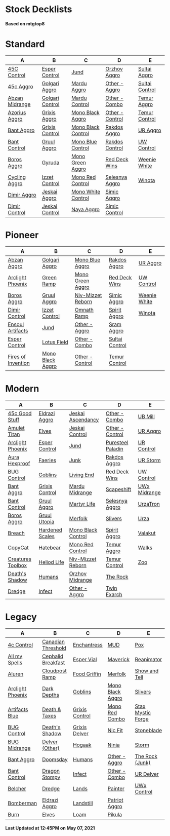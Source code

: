 # Stock Decklists
#### Based on mtgtop8


# Standard

|                             A                              |                              B                               |                                 C                                  |                              D                               |                             E                              |
|------------------------------------------------------------|--------------------------------------------------------------|--------------------------------------------------------------------|--------------------------------------------------------------|------------------------------------------------------------|
|[45C Control](./mtgtop8/Standard/decks/45C_Control.md)      |[Esper Control](./mtgtop8/Standard/decks/Esper_Control.md)    |[Jund](./mtgtop8/Standard/decks/Jund.md)                            |[Orzhov Aggro](./mtgtop8/Standard/decks/Orzhov_Aggro.md)      |[Sultai Aggro](./mtgtop8/Standard/decks/Sultai_Aggro.md)    |
|[45c Aggro](./mtgtop8/Standard/decks/45c_Aggro.md)          |[Golgari Aggro](./mtgtop8/Standard/decks/Golgari_Aggro.md)    |[Mardu Aggro](./mtgtop8/Standard/decks/Mardu_Aggro.md)              |[Other - Aggro](./mtgtop8/Standard/decks/Other_-_Aggro.md)    |[Sultai Control](./mtgtop8/Standard/decks/Sultai_Control.md)|
|[Abzan Midrange](./mtgtop8/Standard/decks/Abzan_Midrange.md)|[Golgari Control](./mtgtop8/Standard/decks/Golgari_Control.md)|[Mardu Control](./mtgtop8/Standard/decks/Mardu_Control.md)          |[Other - Combo](./mtgtop8/Standard/decks/Other_-_Combo.md)    |[Temur Aggro](./mtgtop8/Standard/decks/Temur_Aggro.md)      |
|[Azorius Aggro](./mtgtop8/Standard/decks/Azorius_Aggro.md)  |[Grixis Aggro](./mtgtop8/Standard/decks/Grixis_Aggro.md)      |[Mono Black Aggro](./mtgtop8/Standard/decks/Mono_Black_Aggro.md)    |[Other - Control](./mtgtop8/Standard/decks/Other_-_Control.md)|[Temur Control](./mtgtop8/Standard/decks/Temur_Control.md)  |
|[Bant Aggro](./mtgtop8/Standard/decks/Bant_Aggro.md)        |[Grixis Control](./mtgtop8/Standard/decks/Grixis_Control.md)  |[Mono Black Control](./mtgtop8/Standard/decks/Mono_Black_Control.md)|[Rakdos Aggro](./mtgtop8/Standard/decks/Rakdos_Aggro.md)      |[UR Aggro](./mtgtop8/Standard/decks/UR_Aggro.md)            |
|[Bant Control](./mtgtop8/Standard/decks/Bant_Control.md)    |[Gruul Aggro](./mtgtop8/Standard/decks/Gruul_Aggro.md)        |[Mono Blue Control](./mtgtop8/Standard/decks/Mono_Blue_Control.md)  |[Rakdos Control](./mtgtop8/Standard/decks/Rakdos_Control.md)  |[UW Control](./mtgtop8/Standard/decks/UW_Control.md)        |
|[Boros Aggro](./mtgtop8/Standard/decks/Boros_Aggro.md)      |[Gyruda](./mtgtop8/Standard/decks/Gyruda.md)                  |[Mono Green Aggro](./mtgtop8/Standard/decks/Mono_Green_Aggro.md)    |[Red Deck Wins](./mtgtop8/Standard/decks/Red_Deck_Wins.md)    |[Weenie White](./mtgtop8/Standard/decks/Weenie_White.md)    |
|[Cycling Aggro](./mtgtop8/Standard/decks/Cycling_Aggro.md)  |[Izzet Control](./mtgtop8/Standard/decks/Izzet_Control.md)    |[Mono Red Control](./mtgtop8/Standard/decks/Mono_Red_Control.md)    |[Selesnya Aggro](./mtgtop8/Standard/decks/Selesnya_Aggro.md)  |[Winota](./mtgtop8/Standard/decks/Winota.md)                |
|[Dimir Aggro](./mtgtop8/Standard/decks/Dimir_Aggro.md)      |[Jeskai Aggro](./mtgtop8/Standard/decks/Jeskai_Aggro.md)      |[Mono White Control](./mtgtop8/Standard/decks/Mono_White_Control.md)|[Simic Aggro](./mtgtop8/Standard/decks/Simic_Aggro.md)        |                                                            |
|[Dimir Control](./mtgtop8/Standard/decks/Dimir_Control.md)  |[Jeskai Control](./mtgtop8/Standard/decks/Jeskai_Control.md)  |[Naya Aggro](./mtgtop8/Standard/decks/Naya_Aggro.md)                |[Simic Control](./mtgtop8/Standard/decks/Simic_Control.md)    |                                                            |


# Pioneer

|                                 A                                 |                               B                               |                                C                                |                             D                             |                           E                           |
|-------------------------------------------------------------------|---------------------------------------------------------------|-----------------------------------------------------------------|-----------------------------------------------------------|-------------------------------------------------------|
|[Abzan Aggro](./mtgtop8/Pioneer/decks/Abzan_Aggro.md)              |[Golgari Aggro](./mtgtop8/Pioneer/decks/Golgari_Aggro.md)      |[Mono Blue Aggro](./mtgtop8/Pioneer/decks/Mono_Blue_Aggro.md)    |[Rakdos Aggro](./mtgtop8/Pioneer/decks/Rakdos_Aggro.md)    |[UR Aggro](./mtgtop8/Pioneer/decks/UR_Aggro.md)        |
|[Arclight Phoenix](./mtgtop8/Pioneer/decks/Arclight_Phoenix.md)    |[Green Ramp](./mtgtop8/Pioneer/decks/Green_Ramp.md)            |[Mono Green Aggro](./mtgtop8/Pioneer/decks/Mono_Green_Aggro.md)  |[Red Deck Wins](./mtgtop8/Pioneer/decks/Red_Deck_Wins.md)  |[UW Control](./mtgtop8/Pioneer/decks/UW_Control.md)    |
|[Boros Aggro](./mtgtop8/Pioneer/decks/Boros_Aggro.md)              |[Gruul Aggro](./mtgtop8/Pioneer/decks/Gruul_Aggro.md)          |[Niv-Mizzet Reborn](./mtgtop8/Pioneer/decks/Niv-Mizzet_Reborn.md)|[Simic Aggro](./mtgtop8/Pioneer/decks/Simic_Aggro.md)      |[Weenie White](./mtgtop8/Pioneer/decks/Weenie_White.md)|
|[Dimir Control](./mtgtop8/Pioneer/decks/Dimir_Control.md)          |[Izzet Control](./mtgtop8/Pioneer/decks/Izzet_Control.md)      |[Omnath Ramp](./mtgtop8/Pioneer/decks/Omnath_Ramp.md)            |[Spirit Aggro](./mtgtop8/Pioneer/decks/Spirit_Aggro.md)    |[Winota](./mtgtop8/Pioneer/decks/Winota.md)            |
|[Ensoul Artifacts](./mtgtop8/Pioneer/decks/Ensoul_Artifacts.md)    |[Jund](./mtgtop8/Pioneer/decks/Jund.md)                        |[Other - Aggro](./mtgtop8/Pioneer/decks/Other_-_Aggro.md)        |[Sram Aggro](./mtgtop8/Pioneer/decks/Sram_Aggro.md)        |                                                       |
|[Esper Control](./mtgtop8/Pioneer/decks/Esper_Control.md)          |[Lotus Field](./mtgtop8/Pioneer/decks/Lotus_Field.md)          |[Other - Combo](./mtgtop8/Pioneer/decks/Other_-_Combo.md)        |[Sultai Control](./mtgtop8/Pioneer/decks/Sultai_Control.md)|                                                       |
|[Fires of Invention](./mtgtop8/Pioneer/decks/Fires_of_Invention.md)|[Mono Black Aggro](./mtgtop8/Pioneer/decks/Mono_Black_Aggro.md)|[Other - Control](./mtgtop8/Pioneer/decks/Other_-_Control.md)    |[Temur Control](./mtgtop8/Pioneer/decks/Temur_Control.md)  |                                                       |


# Modern

|                               A                                |                             B                              |                                C                                 |                               D                                |                          E                           |
|----------------------------------------------------------------|------------------------------------------------------------|------------------------------------------------------------------|----------------------------------------------------------------|------------------------------------------------------|
|[45c Good Stuff](./mtgtop8/Modern/decks/45c_Good_Stuff.md)      |[Eldrazi Aggro](./mtgtop8/Modern/decks/Eldrazi_Aggro.md)    |[Jeskai Ascendancy](./mtgtop8/Modern/decks/Jeskai_Ascendancy.md)  |[Other - Combo](./mtgtop8/Modern/decks/Other_-_Combo.md)        |[UB Mill](./mtgtop8/Modern/decks/UB_Mill.md)          |
|[Amulet Titan](./mtgtop8/Modern/decks/Amulet_Titan.md)          |[Elves](./mtgtop8/Modern/decks/Elves.md)                    |[Jeskai Control](./mtgtop8/Modern/decks/Jeskai_Control.md)        |[Other - Control](./mtgtop8/Modern/decks/Other_-_Control.md)    |[UR Aggro](./mtgtop8/Modern/decks/UR_Aggro.md)        |
|[Arclight Phoenix](./mtgtop8/Modern/decks/Arclight_Phoenix.md)  |[Esper Control](./mtgtop8/Modern/decks/Esper_Control.md)    |[Jund](./mtgtop8/Modern/decks/Jund.md)                            |[Puresteel Paladin](./mtgtop8/Modern/decks/Puresteel_Paladin.md)|[UR Control](./mtgtop8/Modern/decks/UR_Control.md)    |
|[Aura Hexproof](./mtgtop8/Modern/decks/Aura_Hexproof.md)        |[Faeries](./mtgtop8/Modern/decks/Faeries.md)                |[Junk](./mtgtop8/Modern/decks/Junk.md)                            |[Rakdos Aggro](./mtgtop8/Modern/decks/Rakdos_Aggro.md)          |[UR Storm](./mtgtop8/Modern/decks/UR_Storm.md)        |
|[BUG Control](./mtgtop8/Modern/decks/BUG_Control.md)            |[Goblins](./mtgtop8/Modern/decks/Goblins.md)                |[Living End](./mtgtop8/Modern/decks/Living_End.md)                |[Red Deck Wins](./mtgtop8/Modern/decks/Red_Deck_Wins.md)        |[UW Control](./mtgtop8/Modern/decks/UW_Control.md)    |
|[Bant Aggro](./mtgtop8/Modern/decks/Bant_Aggro.md)              |[Grixis Control](./mtgtop8/Modern/decks/Grixis_Control.md)  |[Mardu Midrange](./mtgtop8/Modern/decks/Mardu_Midrange.md)        |[Scapeshift](./mtgtop8/Modern/decks/Scapeshift.md)              |[UWx Midrange](./mtgtop8/Modern/decks/UWx_Midrange.md)|
|[Bant Control](./mtgtop8/Modern/decks/Bant_Control.md)          |[Gruul Aggro](./mtgtop8/Modern/decks/Gruul_Aggro.md)        |[Martyr Life](./mtgtop8/Modern/decks/Martyr_Life.md)              |[Selesnya Aggro](./mtgtop8/Modern/decks/Selesnya_Aggro.md)      |[UrzaTron](./mtgtop8/Modern/decks/UrzaTron.md)        |
|[Boros Aggro](./mtgtop8/Modern/decks/Boros_Aggro.md)            |[Gruul Utopia](./mtgtop8/Modern/decks/Gruul_Utopia.md)      |[Merfolk](./mtgtop8/Modern/decks/Merfolk.md)                      |[Slivers](./mtgtop8/Modern/decks/Slivers.md)                    |[Urza](./mtgtop8/Modern/decks/Urza.md)                |
|[Breach](./mtgtop8/Modern/decks/Breach.md)                      |[Hardened Scales](./mtgtop8/Modern/decks/Hardened_Scales.md)|[Mono Black Control](./mtgtop8/Modern/decks/Mono_Black_Control.md)|[Spirit Aggro](./mtgtop8/Modern/decks/Spirit_Aggro.md)          |[Valakut](./mtgtop8/Modern/decks/Valakut.md)          |
|[CopyCat](./mtgtop8/Modern/decks/CopyCat.md)                    |[Hatebear](./mtgtop8/Modern/decks/Hatebear.md)              |[Mono Red Control](./mtgtop8/Modern/decks/Mono_Red_Control.md)    |[Temur Aggro](./mtgtop8/Modern/decks/Temur_Aggro.md)            |[Walks](./mtgtop8/Modern/decks/Walks.md)              |
|[Creatures Toolbox](./mtgtop8/Modern/decks/Creatures_Toolbox.md)|[Heliod Life](./mtgtop8/Modern/decks/Heliod_Life.md)        |[Niv-Mizzet Reborn](./mtgtop8/Modern/decks/Niv-Mizzet_Reborn.md)  |[Temur Control](./mtgtop8/Modern/decks/Temur_Control.md)        |[Zoo](./mtgtop8/Modern/decks/Zoo.md)                  |
|[Death's Shadow](./mtgtop8/Modern/decks/Death's_Shadow.md)      |[Humans](./mtgtop8/Modern/decks/Humans.md)                  |[Orzhov Midrange](./mtgtop8/Modern/decks/Orzhov_Midrange.md)      |[The Rock](./mtgtop8/Modern/decks/The_Rock.md)                  |                                                      |
|[Dredge](./mtgtop8/Modern/decks/Dredge.md)                      |[Infect](./mtgtop8/Modern/decks/Infect.md)                  |[Other - Aggro](./mtgtop8/Modern/decks/Other_-_Aggro.md)          |[Twin Exarch](./mtgtop8/Modern/decks/Twin_Exarch.md)            |                                                      |


# Legacy

|                              A                               |                                B                                 |                            C                             |                              D                               |                                E                                 |
|--------------------------------------------------------------|------------------------------------------------------------------|----------------------------------------------------------|--------------------------------------------------------------|------------------------------------------------------------------|
|[4c Control](./mtgtop8/Legacy/decks/4c_Control.md)            |[Canadian Threshold](./mtgtop8/Legacy/decks/Canadian_Threshold.md)|[Enchantress](./mtgtop8/Legacy/decks/Enchantress.md)      |[MUD](./mtgtop8/Legacy/decks/MUD.md)                          |[Pox](./mtgtop8/Legacy/decks/Pox.md)                              |
|[All my Spells](./mtgtop8/Legacy/decks/All_my_Spells.md)      |[Cephalid Breakfast](./mtgtop8/Legacy/decks/Cephalid_Breakfast.md)|[Esper Vial](./mtgtop8/Legacy/decks/Esper_Vial.md)        |[Maverick](./mtgtop8/Legacy/decks/Maverick.md)                |[Reanimator](./mtgtop8/Legacy/decks/Reanimator.md)                |
|[Aluren](./mtgtop8/Legacy/decks/Aluren.md)                    |[Cloudpost Ramp](./mtgtop8/Legacy/decks/Cloudpost_Ramp.md)        |[Food Griffin](./mtgtop8/Legacy/decks/Food_Griffin.md)    |[Merfolk](./mtgtop8/Legacy/decks/Merfolk.md)                  |[Show and Tell](./mtgtop8/Legacy/decks/Show_and_Tell.md)          |
|[Arclight Phoenix](./mtgtop8/Legacy/decks/Arclight_Phoenix.md)|[Dark Depths](./mtgtop8/Legacy/decks/Dark_Depths.md)              |[Goblins](./mtgtop8/Legacy/decks/Goblins.md)              |[Mono Black Aggro](./mtgtop8/Legacy/decks/Mono_Black_Aggro.md)|[Slivers](./mtgtop8/Legacy/decks/Slivers.md)                      |
|[Artifacts Blue](./mtgtop8/Legacy/decks/Artifacts_Blue.md)    |[Death & Taxes](./mtgtop8/Legacy/decks/Death_&_Taxes.md)          |[Grixis Control](./mtgtop8/Legacy/decks/Grixis_Control.md)|[Mono Red Combo](./mtgtop8/Legacy/decks/Mono_Red_Combo.md)    |[Stax  Mystic Forge](./mtgtop8/Legacy/decks/Stax__Mystic_Forge.md)|
|[BUG Control](./mtgtop8/Legacy/decks/BUG_Control.md)          |[Death's Shadow](./mtgtop8/Legacy/decks/Death's_Shadow.md)        |[Grixis Delver](./mtgtop8/Legacy/decks/Grixis_Delver.md)  |[Nic Fit](./mtgtop8/Legacy/decks/Nic_Fit.md)                  |[Stoneblade](./mtgtop8/Legacy/decks/Stoneblade.md)                |
|[BUG Midrange](./mtgtop8/Legacy/decks/BUG_Midrange.md)        |[Delver (Other)](./mtgtop8/Legacy/decks/Delver_(Other).md)        |[Hogaak](./mtgtop8/Legacy/decks/Hogaak.md)                |[Ninja](./mtgtop8/Legacy/decks/Ninja.md)                      |[Storm](./mtgtop8/Legacy/decks/Storm.md)                          |
|[Bant Aggro](./mtgtop8/Legacy/decks/Bant_Aggro.md)            |[Doomsday](./mtgtop8/Legacy/decks/Doomsday.md)                    |[Humans](./mtgtop8/Legacy/decks/Humans.md)                |[Other - Aggro](./mtgtop8/Legacy/decks/Other_-_Aggro.md)      |[The Rock (Junk)](./mtgtop8/Legacy/decks/The_Rock_(Junk).md)      |
|[Bant Control](./mtgtop8/Legacy/decks/Bant_Control.md)        |[Dragon Stompy](./mtgtop8/Legacy/decks/Dragon_Stompy.md)          |[Infect](./mtgtop8/Legacy/decks/Infect.md)                |[Other - Combo](./mtgtop8/Legacy/decks/Other_-_Combo.md)      |[UR Delver](./mtgtop8/Legacy/decks/UR_Delver.md)                  |
|[Belcher](./mtgtop8/Legacy/decks/Belcher.md)                  |[Dredge](./mtgtop8/Legacy/decks/Dredge.md)                        |[Lands](./mtgtop8/Legacy/decks/Lands.md)                  |[Painter](./mtgtop8/Legacy/decks/Painter.md)                  |[UWx Control](./mtgtop8/Legacy/decks/UWx_Control.md)              |
|[Bomberman](./mtgtop8/Legacy/decks/Bomberman.md)              |[Eldrazi Aggro](./mtgtop8/Legacy/decks/Eldrazi_Aggro.md)          |[Landstill](./mtgtop8/Legacy/decks/Landstill.md)          |[Patriot Aggro](./mtgtop8/Legacy/decks/Patriot_Aggro.md)      |                                                                  |
|[Burn](./mtgtop8/Legacy/decks/Burn.md)                        |[Elves](./mtgtop8/Legacy/decks/Elves.md)                          |[Loam](./mtgtop8/Legacy/decks/Loam.md)                    |[Pikula](./mtgtop8/Legacy/decks/Pikula.md)                    |                                                                  |



#### Last Updated at 12:45PM on May 07, 2021
